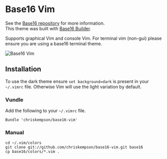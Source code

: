 # Base16 Vim
See the [Base16 repository](https://github.com/chriskempson/base16) for more information.  
This theme was built with [Base16 Builder](https://github.com/chriskempson/base16-builder).

Supports graphical Vim and console Vim.
For terminal vim (non-gui) please ensure you are using a base16 terminal theme.

![Base16 Vim](https://raw.github.com/chriskempson/base16-vim/master/base16-vim.png)

## Installation
To use the dark theme ensure `set background=dark` is present in your `~/.vimrc` file. Otherwise Vim will use the light variation by default.

### Vundle
Add the following to your `~/.vimrc` file.

    Bundle 'chriskempson/base16-vim'

### Manual
    cd ~/.vim/colors
    git clone git://github.com/chriskempson/base16-vim.git base16
    cp base16/colors/*.vim .